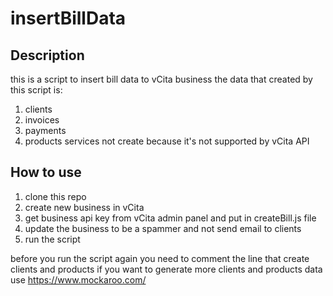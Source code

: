 # insertBillData

## Description
this is a script to insert bill data to vCita business
the data that created by this script is:
1. clients
2. invoices
3. payments
4. products 
services not create because it's not supported by vCita API

## How to use
1. clone this repo
2. create new business in vCita
3. get business api key from vCita admin panel and put in createBill.js file
4. update the business to be a spammer and not send email to clients
5. run the script

before you run the script again you need to comment the line that create clients and products
if you want to generate more clients and products data use https://www.mockaroo.com/